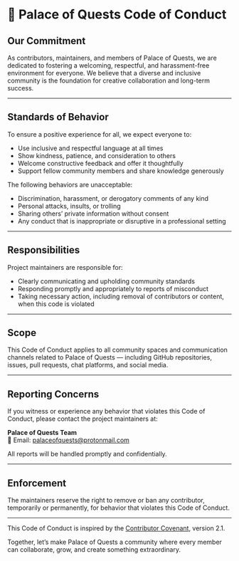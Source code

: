 # 🏰 Palace of Quests Code of Conduct

## Our Commitment

As contributors, maintainers, and members of Palace of Quests, we are dedicated to fostering a welcoming, respectful, and harassment-free environment for everyone. We believe that a diverse and inclusive community is the foundation for creative collaboration and long-term success.

---

## Standards of Behavior

To ensure a positive experience for all, we expect everyone to:

- Use inclusive and respectful language at all times
- Show kindness, patience, and consideration to others
- Welcome constructive feedback and offer it thoughtfully
- Support fellow community members and share knowledge generously

The following behaviors are unacceptable:

- Discrimination, harassment, or derogatory comments of any kind
- Personal attacks, insults, or trolling
- Sharing others’ private information without consent
- Any conduct that is inappropriate or disruptive in a professional setting

---

## Responsibilities

Project maintainers are responsible for:

- Clearly communicating and upholding community standards
- Responding promptly and appropriately to reports of misconduct
- Taking necessary action, including removal of contributors or content, when this code is violated

---

## Scope

This Code of Conduct applies to all community spaces and communication channels related to Palace of Quests — including GitHub repositories, issues, pull requests, chat platforms, and social media.

---

## Reporting Concerns

If you witness or experience any behavior that violates this Code of Conduct, please contact the project maintainers at:

**Palace of Quests Team**  
📧 Email: palaceofquests@protonmail.com

All reports will be handled promptly and confidentially.

---

## Enforcement

The maintainers reserve the right to remove or ban any contributor, temporarily or permanently, for behavior that violates this Code of Conduct.

---

This Code of Conduct is inspired by the [Contributor Covenant](https://www.contributor-covenant.org/), version 2.1.

Together, let’s make Palace of Quests a community where every member can collaborate, grow, and create something extraordinary.

